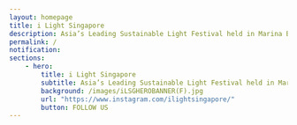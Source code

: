 ```yaml
---
layout: homepage
title: i Light Singapore
description: Asia’s Leading Sustainable Light Festival held in Marina Bay
permalink: /
notification:
sections:
    - hero:
        title: i Light Singapore
        subtitle: Asia’s Leading Sustainable Light Festival held in Marina Bay
        background: /images/iLSGHEROBANNER(F).jpg
        url: "https://www.instagram.com/ilightsingapore/"
        button: FOLLOW US
---
```

